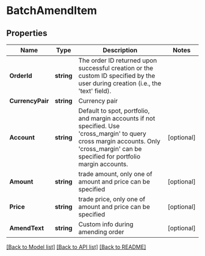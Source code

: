 # BatchAmendItem

## Properties

Name | Type | Description | Notes
------------ | ------------- | ------------- | -------------
**OrderId** | **string** | The order ID returned upon successful creation or the custom ID specified by the user during creation (i.e., the &#39;text&#39; field). | 
**CurrencyPair** | **string** | Currency pair | 
**Account** | **string** | Default to spot, portfolio, and margin accounts if not specified. Use &#39;cross_margin&#39; to query cross margin accounts. Only &#39;cross_margin&#39; can be specified for portfolio margin accounts. | [optional] 
**Amount** | **string** | trade amount, only one of amount and price can be specified | [optional] 
**Price** | **string** | trade price, only one of amount and price can be specified | [optional] 
**AmendText** | **string** | Custom info during amending order | [optional] 

[[Back to Model list]](../README.md#documentation-for-models) [[Back to API list]](../README.md#documentation-for-api-endpoints) [[Back to README]](../README.md)


